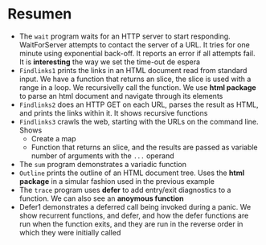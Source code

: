# Resumen

- The `wait` program waits for an HTTP server to start responding. WaitForServer attempts to contact the server of a URL. It tries for one minute using exponential back-off. It reports an error if all attempts fail. It is __interesting__ the way we set the time-out de espera
- `Findlinks1` prints the links in an HTML document read from standard input. We have a function that returns an slice, the slice is used with a range in a loop. We recursivelly call the function. We use __html package__ to parse an html document and navigate through its elements
- `Findlinks2` does an HTTP GET on each URL, parses the result as HTML, and prints the links within it. It shows recursive functions
- `Findlinks3` crawls the web, starting with the URLs on the command line. Shows
    - Create a map
    - Function that returns an slice, and the results are passed as variable number of arguments with the `...` operand
- The `sum` program demonstrates a variadic function
- `Outline` prints the outline of an HTML document tree. Uses the __html package__ in a simular fashion used in the previous example
- The `trace` program uses __defer__ to add entry/exit diagnostics to a function. We can also see an __anoymous function__
- Defer1 demonstrates a deferred call being invoked during a panic. We show recurrent functions, and defer, and how the defer functions are run when the function exits, and they are run in the reverse order in which they were initially called


